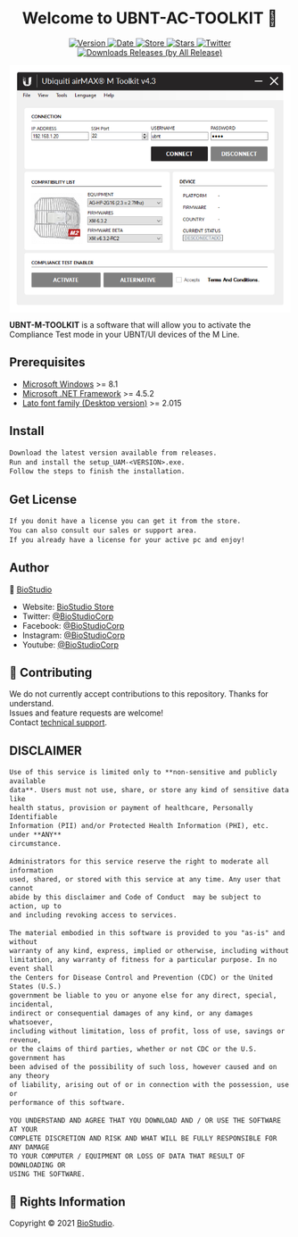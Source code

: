 <h1 align="center">Welcome to UBNT-AC-TOOLKIT 👋</h1>
<p align="center">
  <a href="https://github.com/biostudio/UBNT-M-TOOLKIT/releases/latest">
    <img alt="Version" src="https://img.shields.io/github/v/release/biostudio/UBNT-M-TOOLKIT?color=important&style=for-the-badge" />
  </a>
  <a href="https://github.com/biostudio/UBNT-M-TOOLKIT/releases/latest">
    <img alt="Date" src="https://img.shields.io/github/release-date/biostudio/UBNT-M-TOOLKIT?style=for-the-badge" />
  </a>
  <a href="https://store.biostudio.com.ar/" target="_blank">
    <img alt="Store" src="https://img.shields.io/website?style=for-the-badge&url=https%3A%2F%2Fstore.biostudio.com.ar" />
  </a>
  <a href="https://github.com/biostudio/UBNT-M-TOOLKIT/stargazers" target="_blank">
    <img alt="Stars" src="https://img.shields.io/github/stars/biostudio/UBNT-M-TOOLKIT?color=success&style=for-the-badge" />
  </a>
  <a href="https://twitter.com/biostudiocorp" target="_blank">
    <img alt="Twitter" src="https://img.shields.io/twitter/follow/biostudiocorp?color=success&label=Follow&style=for-the-badge" />
  </a>
  <a href="https://github.com/biostudio/UBNT-M-TOOLKIT/releases/latest" target="_blank">
    <img alt="Downloads Releases (by All Release)" src="https://img.shields.io/github/downloads/biostudio/UBNT-M-TOOLKIT/total?color=success&style=for-the-badge" />
  </a>
</p>

<p align="center">
  <a href="https://github.com/biostudio/UBNT-M-TOOLKIT/releases/latest">
    <img align="center" src="https://raw.githubusercontent.com/biostudio/UBNT-M-TOOLKIT/master/screenshot.png" alt="UBNT-M-TOOLKIT">
  </a>
</p>

<b>UBNT-M-TOOLKIT</b> is a software that will allow you to activate the Compliance Test mode in your UBNT/UI devices of the M Line.

## Prerequisites

- [Microsoft Windows](https://www.microsoft.com/windows) >= 8.1
- [Microsoft .NET Framework](https://dotnet.microsoft.com/download/dotnet-framework) >= 4.5.2
- [Lato font family (Desktop version)](https://www.latofonts.com/lato-free-fonts/) >= 2.015

## Install

```txt
Download the latest version available from releases. 
Run and install the setup_UAM-<VERSION>.exe. 
Follow the steps to finish the installation.
```

## Get License

```txt
If you donit have a license you can get it from the store.
You can also consult our sales or support area.
If you already have a license for your active pc and enjoy!
```

## Author
👤 [BioStudio](https://github.com/biostudio)
* Website: [BioStudio Store](https://store.biostudio.com.ar)
* Twitter: [@BioStudioCorp](https://twitter.com/biostudiocorp)
* Facebook: [@BioStudioCorp](https://www.facebook.com/BioStudioCorp/)
* Instagram: [@BioStudioCorp](https://www.instagram.com/biostudiocorp/)
* Youtube: [@BioStudioCorp](https://www.youtube.com/c/BioStudioCorp)

## 🤝 Contributing

We do not currently accept contributions to this repository. Thanks for understand.<br />
Issues and feature requests are welcome!<br />Contact [technical support](mailto:soporte@biostudio.com.ar).

## DISCLAIMER
```
Use of this service is limited only to **non-sensitive and publicly available
data**. Users must not use, share, or store any kind of sensitive data like
health status, provision or payment of healthcare, Personally Identifiable
Information (PII) and/or Protected Health Information (PHI), etc. under **ANY**
circumstance.

Administrators for this service reserve the right to moderate all information
used, shared, or stored with this service at any time. Any user that cannot
abide by this disclaimer and Code of Conduct  may be subject to action, up to
and including revoking access to services.

The material embodied in this software is provided to you "as-is" and without
warranty of any kind, express, implied or otherwise, including without
limitation, any warranty of fitness for a particular purpose. In no event shall
the Centers for Disease Control and Prevention (CDC) or the United States (U.S.)
government be liable to you or anyone else for any direct, special, incidental,
indirect or consequential damages of any kind, or any damages whatsoever,
including without limitation, loss of profit, loss of use, savings or revenue,
or the claims of third parties, whether or not CDC or the U.S. government has
been advised of the possibility of such loss, however caused and on any theory
of liability, arising out of or in connection with the possession, use or
performance of this software.

YOU UNDERSTAND AND AGREE THAT YOU DOWNLOAD AND / OR USE THE SOFTWARE AT YOUR 
COMPLETE DISCRETION AND RISK AND WHAT WILL BE FULLY RESPONSIBLE FOR ANY DAMAGE 
TO YOUR COMPUTER / EQUIPMENT OR LOSS OF DATA THAT RESULT OF DOWNLOADING OR 
USING THE SOFTWARE.
```

## 📝 Rights Information

Copyright © 2021 [BioStudio](https://github.com/biostudio).<br />
